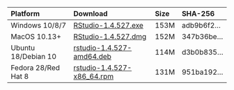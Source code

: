 
| Platform            | Download                                                                                                                                                              | Size | SHA-256                                                                                                              |
| :------------------ | :-------------------------------------------------------------------------------------------------------------------------------------------------------------------- | :--- | :------------------------------------------------------------------------------------------------------------------- |
| Windows 10/8/7      | <a href="https://s3.amazonaws.com/rstudio-ide-build/desktop/windows/RStudio-1.4.527.exe"><i class="fa fa-download"></i> RStudio-1.4.527.exe</a>                       | 153M | <span class="sha256" data-sha256="adb9b6f2aa36c5f00a9e760638404798ac9729fc3a1a2339263d5427e6996ba7">adb9b6f2…</span> |
| MacOS 10.13+        | <a href="https://s3.amazonaws.com/rstudio-ide-build/desktop/macos/RStudio-1.4.527.dmg"><i class="fa fa-download"></i> RStudio-1.4.527.dmg</a>                         | 152M | <span class="sha256" data-sha256="347b36bed64184b4cd7efbb73911e54dd151b03fb768aae04b5d205b4d65f30e">347b36be…</span> |
| Ubuntu 18/Debian 10 | <a href="https://s3.amazonaws.com/rstudio-ide-build/desktop/bionic/amd64/rstudio-1.4.527-amd64.deb"><i class="fa fa-download"></i> rstudio-1.4.527-amd64.deb</a>      | 114M | <span class="sha256" data-sha256="d3b0b835275aebaad3395a7382ddca20989ef2d41bf62d4be36ca3b9c7443a49">d3b0b835…</span> |
| Fedora 28/Red Hat 8 | <a href="https://s3.amazonaws.com/rstudio-ide-build/desktop/centos8/x86_64/rstudio-1.4.527-x86_64.rpm"><i class="fa fa-download"></i> rstudio-1.4.527-x86\_64.rpm</a> | 131M | <span class="sha256" data-sha256="951ba192e55ff2334ee294bddc76d0bc818da2b7e4c1cbdf62d4c93394802763">951ba192…</span> |
